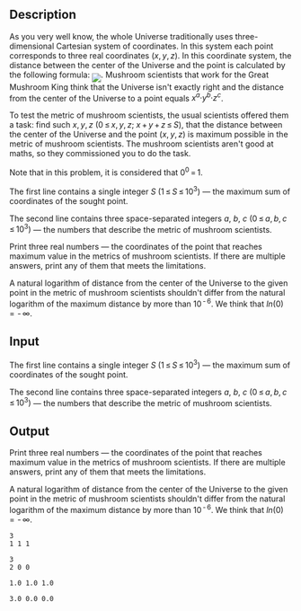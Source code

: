 ## Description

<div><p>As you very well know, the whole Universe traditionally uses three-dimensional Cartesian system of coordinates. In this system each point corresponds to three real coordinates <span class="tex-span">(<i>x</i>, <i>y</i>, <i>z</i>)</span>. In this coordinate system, the distance between the center of the Universe and the point is calculated by the following formula: <img align="middle" class="tex-formula" src="file://yzeQxyOs.png" style="max-width: 100.0%;max-height: 100.0%;">. Mushroom scientists that work for the Great Mushroom King think that the Universe isn't exactly right and the distance from the center of the Universe to a point equals <span class="tex-span"><i>x</i><sup class="upper-index"><i>a</i></sup>·<i>y</i><sup class="upper-index"><i>b</i></sup>·<i>z</i><sup class="upper-index"><i>c</i></sup></span>.</p><p>To test the metric of mushroom scientists, the usual scientists offered them a task: find such <span class="tex-span"><i>x</i>, <i>y</i>, <i>z</i></span> <span class="tex-span">(0 ≤ <i>x</i>, <i>y</i>, <i>z</i>;&nbsp;<i>x</i> + <i>y</i> + <i>z</i> ≤ <i>S</i>)</span>, that the distance between the center of the Universe and the point <span class="tex-span">(<i>x</i>, <i>y</i>, <i>z</i>)</span> is maximum possible in the metric of mushroom scientists. The mushroom scientists aren't good at maths, so they commissioned you to do the task.</p><p>Note that in this problem, it is considered that <span class="tex-span">0<sup class="upper-index">0</sup> = 1</span>.</p></div><div class="input-specification"><p>The first line contains a single integer <span class="tex-span"><i>S</i></span> <span class="tex-span">(1 ≤ <i>S</i> ≤ 10<sup class="upper-index">3</sup>)</span> — the maximum sum of coordinates of the sought point.</p><p>The second line contains three space-separated integers <span class="tex-span"><i>a</i></span>, <span class="tex-span"><i>b</i></span>, <span class="tex-span"><i>c</i></span> <span class="tex-span">(0 ≤ <i>a</i>, <i>b</i>, <i>c</i> ≤ 10<sup class="upper-index">3</sup>)</span> — the numbers that describe the metric of mushroom scientists.</p></div><div class="output-specification"><p>Print three real numbers — the coordinates of the point that reaches maximum value in the metrics of mushroom scientists. If there are multiple answers, print any of them that meets the limitations.</p><p>A natural logarithm of distance from the center of the Universe to the given point in the metric of mushroom scientists shouldn't differ from the natural logarithm of the maximum distance by more than <span class="tex-span">10<sup class="upper-index"> - 6</sup></span>. We think that <span class="tex-span"><i>ln</i>(0) =  - ∞</span>.</p></div>

## Input

<p>The first line contains a single integer <span class="tex-span"><i>S</i></span> <span class="tex-span">(1 ≤ <i>S</i> ≤ 10<sup class="upper-index">3</sup>)</span> — the maximum sum of coordinates of the sought point.</p><p>The second line contains three space-separated integers <span class="tex-span"><i>a</i></span>, <span class="tex-span"><i>b</i></span>, <span class="tex-span"><i>c</i></span> <span class="tex-span">(0 ≤ <i>a</i>, <i>b</i>, <i>c</i> ≤ 10<sup class="upper-index">3</sup>)</span> — the numbers that describe the metric of mushroom scientists.</p>

## Output

<p>Print three real numbers — the coordinates of the point that reaches maximum value in the metrics of mushroom scientists. If there are multiple answers, print any of them that meets the limitations.</p><p>A natural logarithm of distance from the center of the Universe to the given point in the metric of mushroom scientists shouldn't differ from the natural logarithm of the maximum distance by more than <span class="tex-span">10<sup class="upper-index"> - 6</sup></span>. We think that <span class="tex-span"><i>ln</i>(0) =  - ∞</span>.</p>





```input1
3
1 1 1

```




```input2
3
2 0 0

```




```output1
1.0 1.0 1.0

```




```output2
3.0 0.0 0.0

```


